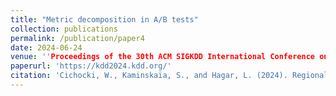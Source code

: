 ```yaml
---
title: "Metric decomposition in A/B tests"
collection: publications
permalink: /publication/paper4
date: 2024-06-24
venue: ''Proceedings of the 30th ACM SIGKDD International Conference on Knowledge Discovery and Data Mining'
paperurl: 'https://kdd2024.kdd.org/'
citation: 'Cichocki, W., Kaminskaïa, S., and Hagar, L. (2024). Regional variation in articulation rate in French spoken in Canada. <i>Journal of the International Phonetics Association 51</i>(1): 126-145.'
---
```


